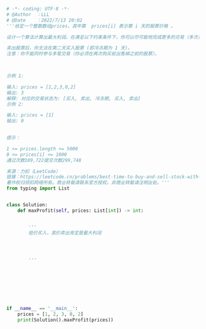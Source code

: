 
<BlogInfo title="137.最佳买卖股票时机含冷冻期" author="白日梦想猿" pv=0 read_times=0 pre_cost_time=0分43秒 category="leetcode" tag_list="['leetcode']" create_time="2022.07.13 20:02:54" update_time="2022.07.13 20:40:10" />

```python
# -*- coding: UTF-8 -*-                            
# @Author  ：LLL                         
# @Date    ：2022/7/13 20:02  
'''给定一个整数数组prices，其中第  prices[i] 表示第 i 天的股票价格 。​

设计一个算法计算出最大利润。在满足以下约束条件下，你可以尽可能地完成更多的交易（多次买卖一支股票）:

卖出股票后，你无法在第二天买入股票 (即冷冻期为 1 天)。
注意：你不能同时参与多笔交易（你必须在再次购买前出售掉之前的股票）。

 

示例 1:

输入: prices = [1,2,3,0,2]
输出: 3
解释: 对应的交易状态为: [买入, 卖出, 冷冻期, 买入, 卖出]
示例 2:

输入: prices = [1]
输出: 0
 

提示：

1 <= prices.length <= 5000
0 <= prices[i] <= 1000
通过次数189,722提交次数299,748

来源：力扣（LeetCode）
链接：https://leetcode.cn/problems/best-time-to-buy-and-sell-stock-with-cooldown
著作权归领扣网络所有。商业转载请联系官方授权，非商业转载请注明出处。'''
from typing import List


class Solution:
    def maxProfit(self, prices: List[int]) -> int:


        '''
        低价买入，高价卖出肯定是最大利润




        '''








if __name__ == '__main__':
    prices = [1, 2, 3, 0, 2]
    print(Solution().maxProfit(prices))

```

